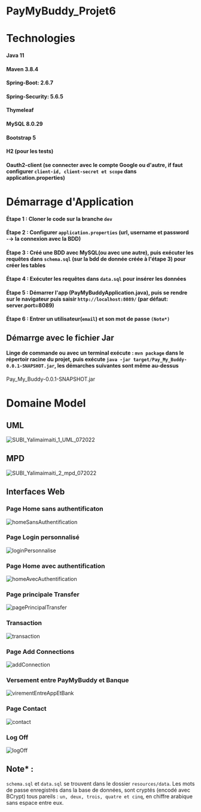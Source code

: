 # PayMyBuddy_Projet6

# Technologies 
#### Java 11
#### Maven 3.8.4
#### Spring-Boot: 2.6.7
#### Spring-Security: 5.6.5
#### Thymeleaf
#### MySQL 8.0.29
#### Bootstrap 5
#### H2 (pour les tests)
#### Oauth2-client (se connecter avec le compte Google ou d'autre, if faut configurer `client-id, client-secret et scope` dans application.properties)

# Démarrage d'Application
#### Étape 1 : Cloner le code sur la branche `dev`
#### Étape 2 : Configurer `application.properties` (url, username et password -→ la connexion avec la BDD)
#### Étape 3 : Créé une BDD avec MySQL(ou avec une autre), puis exécuter les requêtes dans `schema.sql` (sur la bdd de donnée créée à l'étape 3) pour créer les tables
#### Étape 4 : Exécuter les requêtes dans `data.sql` pour insérer les données
#### Étape 5 : Démarrer l'app (PayMyBuddyApplication.java), puis se rendre sur le navigateur puis saisir `http://localhost:8089/` (par défaut: server.port=8089)
#### Étape 6 : Entrer un utilisateur(`email`) et son mot de passe `(Note*)`

## Démarrge avec le fichier Jar 
#### Linge de commande ou avec un terminal exécute : `mvn package` dans le répertoir racine du projet, puis exécute `java -jar target/Pay_My_Buddy-0.0.1-SNAPSHOT.jar`, les démarches suivantes sont même au-dessus

Pay_My_Buddy-0.0.1-SNAPSHOT.jar
# Domaine Model
## UML 
![SUBI_Yalimaimaiti_1_UML_072022](https://user-images.githubusercontent.com/90509456/178743080-bd6563fb-59cd-4c42-8a03-8ff83c105867.jpg)

## MPD
![SUBI_Yalimaimaiti_2_mpd_072022](https://user-images.githubusercontent.com/90509456/178831180-ca78fba0-fcb9-43c8-b641-8a45cda5b7eb.jpg)

## Interfaces Web 
### Page Home sans authentificaton
![homeSansAuthentification](https://user-images.githubusercontent.com/90509456/178951700-d0ca52de-f9bd-404f-9758-8a954952e21e.jpg)
### Page Login personnalisé
![loginPersonnalise](https://user-images.githubusercontent.com/90509456/178951968-78f7305a-5b66-417d-85b9-e05c69620bc3.jpg)
### Page Home avec authentification
![homeAvecAuthentification](https://user-images.githubusercontent.com/90509456/178951840-13bbf767-0209-46f7-95f0-8f4f05b6d516.jpg)
### Page principale Transfer
![pagePrincipalTransfer](https://user-images.githubusercontent.com/90509456/178952030-17f61d21-daa0-40f6-9466-4f014f3daa0c.jpg)
### Transaction
![transaction](https://user-images.githubusercontent.com/90509456/178952102-849231cc-a6f0-4cb1-8fee-25acd1ea4c9a.jpg)
### Page Add Connections
![addConnection](https://user-images.githubusercontent.com/90509456/178952175-3854884a-b9c5-4ba6-8d3b-8eda9ea9dee4.jpg)
### Versement entre PayMyBuddy et Banque
![virementEntreAppEtBank](https://user-images.githubusercontent.com/90509456/178952257-21ed9711-05fc-4aa1-8688-96e283d6e308.jpg)
### Page Contact
![contact](https://user-images.githubusercontent.com/90509456/178952391-a5f640eb-5ff0-492d-a424-d190d300e61f.jpg)
### Log Off
![logOff](https://user-images.githubusercontent.com/90509456/178952456-692d3f2b-8385-427f-a1db-6d33c35ed431.jpg)

## Note* :
`schema.sql` et `data.sql` se trouvent dans le dossier `resources/data`.
Les mots de passe enregistrés dans la base de données, sont cryptés (encodé avec BCrypt) tous pareils : `un, deux, trois, quatre et cinq`, en chiffre arabique sans espace entre eux.
